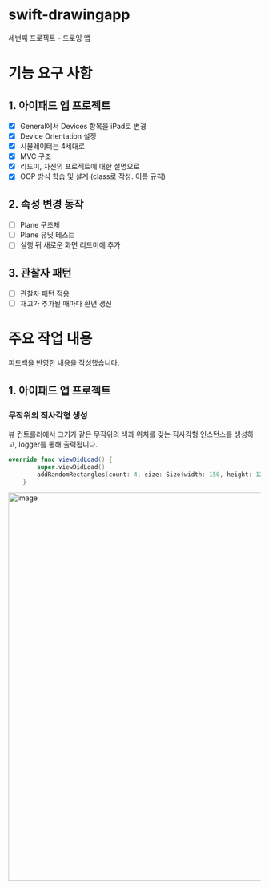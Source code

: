 # swift-drawingapp
세번째 프로젝트 - 드로잉 앱

# 기능 요구 사항
## 1. 아이패드 앱 프로젝트
- [x] General에서 Devices 항목을 iPad로 변경
- [x] Device Orientation 설정
- [x] 시뮬레이터는 4세대로
- [x] MVC 구조
- [x] 리드미, 자신의 프로젝트에 대한 설명으로
- [x] OOP 방식 학습 및 설계 (class로 작성. 이름 규칙)

## 2. 속성 변경 동작
- [ ] Plane 구조체
- [ ] Plane 유닛 테스트
- [ ] 실행 뒤 새로운 화면 리드미에 추가

## 3. 관찰자 패턴
- [ ] 관찰자 패턴 적용
- [ ] 재고가 추가될 때마다 환면 갱신

# 주요 작업 내용
피드백을 반영한 내용을 작성했습니다.
## 1. 아이패드 앱 프로젝트
### **무작위의 직사각형 생성**
뷰 컨트롤러에서 크기가 같은 무작위의 색과 위치를 갖는 직사각형 인스턴스를 생성하고, logger를 통해 출력됩니다.
```swift
override func viewDidLoad() {
        super.viewDidLoad()
        addRandomRectangles(count: 4, size: Size(width: 150, height: 120))
    }
```
<img width="775" alt="image" src="https://user-images.githubusercontent.com/70703326/228450144-fecb2610-ac7b-42ef-a9b0-a48e0679a024.png">

